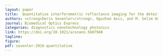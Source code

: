 ```yaml
---
layout: paper
title:  Quantitative interferometric reflectance imaging for the detection and measurement of biological nanoparticles
authors: <strong>Derin Sevenler</strong>, Oguzhan Avci, and M. Selim Unlu
journal: Biomedical Optics Express
categories: diagnostics nanotechnology photonics
link: https://doi.org/10.1021/acsnano.5b07948
tagline: 
figure: 
pdf: sevenler-2016-quantitative
---
```


